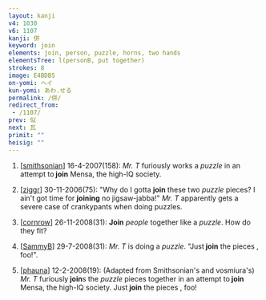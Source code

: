 ```yaml
---
layout: kanji
v4: 1030
v6: 1107
kanji: 併
keyword: join
elements: join, person, puzzle, horns, two hands
elementsTree: l(personB, put together)
strokes: 8
image: E4BDB5
on-yomi: ヘイ
kun-yomi: あわ.せる
permalink: /併/
redirect_from:
 - /1107/
prev: 似
next: 瓦
primit: ""
heisig: ""
---
```


1) [<a href="http://kanji.koohii.com/profile/smithsonian">smithsonian</a>] 16-4-2007(158): <em>Mr. T</em> furiously works a <em>puzzle</em> in an attempt to<strong> join</strong> Mensa, the high-IQ society.

2) [<a href="http://kanji.koohii.com/profile/ziggr">ziggr</a>] 30-11-2006(75): &quot;Why do I gotta <strong>join</strong> these two <em>puzzle</em> pieces? I ain&#039;t got time for <strong>joining</strong> no jigsaw-jabba!&quot; <em>Mr. T</em> apparently gets a severe case of crankypants when doing puzzles.

3) [<a href="http://kanji.koohii.com/profile/cornrow">cornrow</a>] 26-11-2008(31): <strong>Join</strong> <em>people</em> together like a <em>puzzle</em>. How do they fit?

4) [<a href="http://kanji.koohii.com/profile/SammyB">SammyB</a>] 29-7-2008(31): <em>Mr. T</em> is doing a <em>puzzle</em>. &quot;Just<strong> join</strong> the pieces , foo!&quot;.

5) [<a href="http://kanji.koohii.com/profile/phauna">phauna</a>] 12-2-2008(19): (Adapted from Smithsonian&#039;s and vosmiura&#039;s) <em>Mr. T</em> furiously<strong> join</strong>s the <em>puzzle</em> pieces together in an attempt to<strong> join</strong> Mensa, the high-IQ society. Just<strong> join</strong> the pieces , foo!

